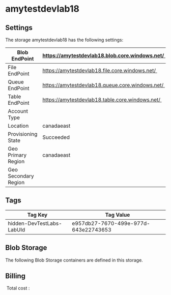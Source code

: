 # amytestdevlab18 

## Settings
The storage amytestdevlab18 has the following settings:

| Blob EndPoint | https://amytestdevlab18.blob.core.windows.net/  |
| --- | --- |
| File EndPoint | https://amytestdevlab18.file.core.windows.net/  |
| Queue EndPoint | https://amytestdevlab18.queue.core.windows.net/  |
| Table EndPoint | https://amytestdevlab18.table.core.windows.net/  |
| Account Type |   |
| Location | canadaeast  |
| Provisioning State | Succeeded  |
| Geo Primary Region | canadaeast  |
| Geo Secondary Region |   |

## Tags


| Tag Key | Tag Value |
| --- | --- |
| hidden-DevTestLabs-LabUId  | e957db27-7670-499e-977d-643e22743653  |
## Blob Storage
The following Blob Storage containers are defined in this storage. 

## Billing
 Total cost : 
